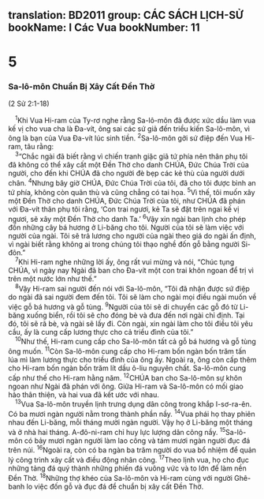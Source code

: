 translation: BD2011
group: CÁC SÁCH LỊCH-SỬ
bookName: I Các Vua 
bookNumber: 11
-------

<div class="title"><h1>5</h1><h3>Sa-lô-môn Chuẩn Bị Xây Cất Ðền Thờ</h3><p>(2 Sử 2:1-18)</p></div>
<span class="verse 1vua_5_1"> <sup>1</sup>Khi Vua Hi-ram của Ty-rơ nghe rằng Sa-lô-môn đã được xức dầu làm vua kế vị cho vua cha là Ða-vít, ông sai các sứ giả đến triều kiến Sa-lô-môn, vì ông là bạn của Vua Ða-vít lúc sinh tiền. </span>
<span class="verse 1vua_5_2"><sup>2</sup>Sa-lô-môn gởi sứ điệp đến Vua Hi-ram, tâu rằng:<br/></span>
<span class="verse 1vua_5_3"> <sup>3</sup>“Chắc ngài đã biết rằng vì chiến tranh giặc giã tứ phía nên thân phụ tôi đã không có thể xây cất một Ðền Thờ cho danh CHÚA, Ðức Chúa Trời của người, cho đến khi CHÚA đã cho người đè bẹp các kẻ thù của người dưới chân. </span>
<span class="verse 1vua_5_4"><sup>4</sup>Nhưng bây giờ CHÚA, Ðức Chúa Trời của tôi, đã cho tôi được bình an tứ phía, không còn quân thù và cũng chẳng có tai họa. </span>
<span class="verse 1vua_5_5"><sup>5</sup>Vì thế, tôi muốn xây một Ðền Thờ cho danh CHÚA, Ðức Chúa Trời của tôi, như CHÚA đã phán với Ða-vít thân phụ tôi rằng, ‘Con trai ngươi, kẻ Ta sẽ đặt trên ngai kế vị ngươi, sẽ xây một Ðền Thờ cho danh Ta.’ </span>
<span class="verse 1vua_5_6"><sup>6</sup>Vậy xin ngài ban lịnh cho phép đốn những cây bá hương ở Li-băng cho tôi. Người của tôi sẽ làm việc với người của ngài. Tôi sẽ trả lương cho người của ngài theo giá do ngài ấn định, vì ngài biết rằng không ai trong chúng tôi thạo nghề đốn gỗ bằng người Si-đôn.”<br/></span>
<span class="verse 1vua_5_7"> <sup>7</sup>Khi Hi-ram nghe những lời ấy, ông rất vui mừng và nói, “Chúc tụng CHÚA, vì ngày nay Ngài đã ban cho Ða-vít một con trai khôn ngoan để trị vì trên một nước lớn như thế.”<br/></span>
<span class="verse 1vua_5_8"> <sup>8</sup>Vậy Hi-ram sai người đến nói với Sa-lô-môn, “Tôi đã nhận được sứ điệp do ngài đã sai người đem đến tôi. Tôi sẽ làm cho ngài mọi điều ngài muốn về việc gỗ bá hương và gỗ tùng. </span>
<span class="verse 1vua_5_9"><sup>9</sup>Người của tôi sẽ di chuyển các gỗ đó từ Li-băng xuống biển, rồi tôi sẽ cho đóng bè và đưa đến nơi ngài chỉ định. Tại đó, tôi sẽ rã bè, và ngài sẽ lấy đi. Còn ngài, xin ngài làm cho tôi điều tôi yêu cầu, ấy là cung cấp lương thực cho cả triều đình của tôi.”<br/></span>
<span class="verse 1vua_5_10"> <sup>10</sup>Như thế, Hi-ram cung cấp cho Sa-lô-môn tất cả gỗ bá hương và gỗ tùng ông muốn. </span>
<span class="verse 1vua_5_11"><sup>11</sup>Còn Sa-lô-môn cung cấp cho Hi-ram bốn ngàn bốn trăm tấn lúa mì làm lương thực cho triều đình của ông ấy. Ngoài ra, ông còn cấp thêm cho Hi-ram bốn ngàn bốn trăm lít dầu ô-liu nguyên chất. Sa-lô-môn cung cấp như thế cho Hi-ram hằng năm. </span>
<span class="verse 1vua_5_12"><sup>12</sup>CHÚA ban cho Sa-lô-môn sự khôn ngoan như Ngài đã phán với ông. Giữa Hi-ram và Sa-lô-môn có mối giao hảo thân thiện, và hai vua đã kết ước với nhau.<br/></span>
<span class="verse 1vua_5_13"> <sup>13</sup>Vua Sa-lô-môn truyền lịnh trưng dụng dân công trong khắp I-sơ-ra-ên. Có ba mươi ngàn người nằm trong thành phần nầy. </span>
<span class="verse 1vua_5_14"><sup>14</sup>Vua phái họ thay phiên nhau đến Li-băng, mỗi tháng mười ngàn người. Vậy họ ở Li-băng một tháng và ở nhà hai tháng. A-đô-ni-ram chỉ huy lực lượng dân công nầy. </span>
<span class="verse 1vua_5_15"><sup>15</sup>Sa-lô-môn có bảy mươi ngàn người làm lao công và tám mươi ngàn người đục đá trên núi. </span>
<span class="verse 1vua_5_16"><sup>16</sup>Ngoài ra, còn có ba ngàn ba trăm người do vua bổ nhiệm để quản lý công trình xây cất và điều động nhân công. </span>
<span class="verse 1vua_5_17"><sup>17</sup>Theo lịnh vua, họ cho đục những tảng đá quý thành những phiến đá vuông vức và to lớn để làm nền Ðền Thờ. </span>
<span class="verse 1vua_5_18"><sup>18</sup>Những thợ khéo của Sa-lô-môn và Hi-ram cùng với người Ghê-banh lo việc đốn gỗ và đục đá để chuẩn bị xây cất Ðền Thờ.<br/></span>
